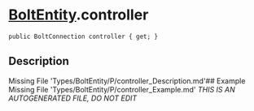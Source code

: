 # [BoltEntity](Types/BoltEntity.md).controller
`public BoltConnection controller { get; }`
## Description
Missing File 'Types/BoltEntity/P/controller_Description.md'## Example
Missing File 'Types/BoltEntity/P/controller_Example.md'
*THIS IS AN AUTOGENERATED FILE, DO NOT EDIT*
